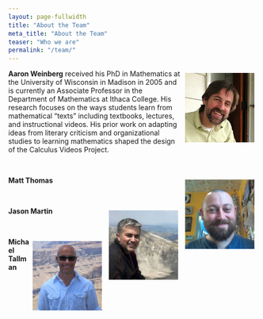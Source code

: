 ```yaml
---
layout: page-fullwidth
title: "About the Team"
meta_title: "About the Team"
teaser: "Who we are"
permalink: "/team/"
---
```


<!--subheadline: "Who we are"-->

<p><img style="margin: 7px; float: right;" alt="Aaron Weinberg" width="140" src="/images/Weinberg_Headshot.jpg" /><strong>Aaron Weinberg</strong>&nbsp;received his PhD in Mathematics at the University of Wisconsin in Madison in 2005 and is currently an Associate Professor in the Department of Mathematics at Ithaca College. His research focuses on the ways students learn from mathematical “texts” including textbooks, lectures, and instructional videos. His prior work on adapting ideas from literary criticism and organizational studies to learning mathematics shaped the design of the Calculus Videos Project.</p>

<p>&nbsp;</p>

<p><img style="margin: 7px; float: right;" alt="Matt Thomas" width="140" src="/images/Thomas_Headshot.jpg" /><strong>Matt Thomas</strong>&nbsp; </p>

<p>&nbsp;</p>

<p><img style="margin: 7px; float: right;" alt="Jason Martin" width="140" src="/images/Martin_Headshot.jpg" /><strong>Jason Martin</strong>&nbsp; </p>

<p>&nbsp;</p>

<p><img style="margin: 7px; float: right;" alt="Michael Tallman" width="140" src="/images/Tallman_Headshot.jpg" /><strong>Michael Tallman</strong>&nbsp; </p>